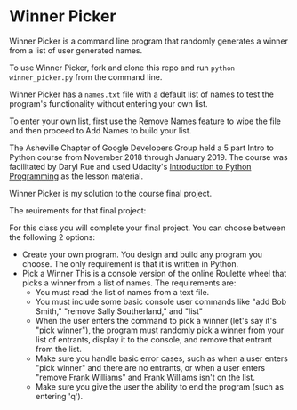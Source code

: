 # Winner Picker

Winner Picker is a command line program that randomly generates a winner from a list of user generated names.

To use Winner Picker, fork and clone this repo and run ```python winner_picker.py``` from the command line.

Winner Picker has a ```names.txt``` file with a default list of names to test the program's functionality without entering your own list.

To enter your own list, first use the Remove Names feature to wipe the file and then proceed to Add Names to build your list.



The Asheville Chapter of Google Developers Group held a 5 part Intro to Python course from November 2018 through January 2019. The course was facilitated by Daryl Rue and used Udacity's [Introduction to Python Programming](https://www.udacity.com/course/introduction-to-python--ud1110) as the lesson material.

Winner Picker is my solution to the course final project.

The reuirements for that final project:

For this class you will complete your final project. You can choose between the following 2 options:
* Create your own program. You design and build any program you choose. The only requirement is that it is written in Python.
* Pick a Winner This is a console version of the online Roulette wheel that picks a winner from a list of names. The requirements are:
  * You must read the list of names from a text file.
  * You must include some basic console user commands like "add Bob Smith," "remove Sally Southerland," and "list"
  * When the user enters the command to pick a winner (let's say it's "pick winner"), the program must randomly pick a winner from your list of entrants, display it to the console, and remove that entrant from the list.
  * Make sure you handle basic error cases, such as when a user enters "pick winner" and there are no entrants, or when a user enters "remove Frank Williams" and Frank Williams isn't on the list.
  * Make sure you give the user the ability to end the program (such as entering 'q').
